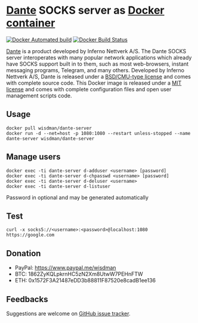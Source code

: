 # [Dante][dante] SOCKS server as [Docker container][docker]

[![Docker Automated build](https://img.shields.io/docker/automated/wisdman/dante-server.svg)][docker]
[![Docker Build Status](https://img.shields.io/docker/build/wisdman/dante-server.svg)][docker]

[Dante][dante] is a product developed by Inferno Nettverk A/S. The Dante SOCKS server interoperates with many popular network applications which already have SOCKS support built in to them, such as most web-browsers, instant messaging programs, Telegram, and many others. Developed by Inferno Nettverk A/S, Dante is released under a [BSD/CMU-type license](ftp://ftp.inet.no/pub/socks/LICENSE) and comes with complete source code. This Docker image is released under a [MIT license](LICENSE) and comes with complete configuration files and open user management scripts code.

## Usage

```console
docker pull wisdman/dante-server
docker run -d --net=host -p 1080:1080 --restart unless-stopped --name dante-server wisdman/dante-server
```

## Manage users

```console
docker exec -ti dante-server d-adduser <username> [password]
docker exec -ti dante-server d-chpasswd <username> [password]
docker exec -ti dante-server d-deluser <username>
docker exec -ti dante-server d-listuser
```

Password in optional and may be generated automatically

## Test

```console
curl -x socks5://<username>:<password>@localhost:1080 https://google.com
```

## Donation

* PayPal: https://www.paypal.me/wisdman
* BTC: 1862ZyKQLpkrnHC5zN2Xm8UtwW7PEHnFTW
* ETH: 0x1572F3A21487eDD3b88811F87520e8cadB1ee136

## Feedbacks

Suggestions are welcome on [GitHub issue tracker](https://github.com/wisdman/dante-server/issues).

[dante]: https://www.inet.no/dante/index.html
[docker]: https://hub.docker.com/r/wisdman/dante-server/
